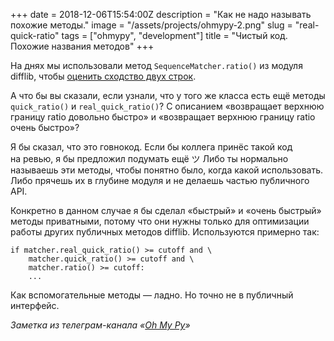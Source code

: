 +++
date = 2018-12-06T15:54:00Z
description = "Как не надо называть похожие методы."
image = "/assets/projects/ohmypy-2.png"
slug = "real-quick-ratio"
tags = ["ohmypy", "development"]
title = "Чистый код. Похожие названия методов"
+++

На днях мы использовали метод `SequenceMatcher.ratio()` из модуля difflib, чтобы [оценить сходство двух строк](/difflib-ratio/).

А что бы вы сказали, если узнали, что у того же класса есть ещё методы `quick_ratio()` и `real_quick_ratio()`? С описанием «возвращает верхнюю границу ratio довольно быстро» и «возвращает верхнюю границу ratio очень быстро»?

Я бы сказал, что это говнокод. Если бы коллега принёс такой код на ревью, я бы предложил подумать ещё ツ Либо ты нормально называешь эти методы, чтобы понятно было, когда какой использовать. Либо прячешь их в глубине модуля и не делаешь частью публичного API.

Конкретно в данном случае я бы сделал «быстрый» и «очень быстрый» методы приватными, потому что они нужны только для оптимизации работы других публичных методов difflib. Используются примерно так:

```
if matcher.real_quick_ratio() >= cutoff and \
    matcher.quick_ratio() >= cutoff and \
    matcher.ratio() >= cutoff:
    ...
```

Как вспомогательные методы — ладно. Но точно не в публичный интерфейс.

<div class="row">
<div class="col-xs-12 col-sm-10 col-md-8"><p><em>Заметка из телеграм-канала <span class="nowrap"><i class="fas fa-kiwi-bird"></i> «<a href="https://t.me/ohmypy">Oh My Py</a>»</span></em></p></div>
</div>
